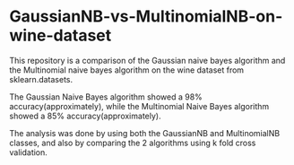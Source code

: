 # GaussianNB-vs-MultinomialNB-on-wine-dataset
This repository is a comparison of the Gaussian naive bayes algorithm and the Multinomial naive bayes algorithm on the wine dataset from sklearn.datasets.

The Gaussian Naive Bayes algorithm showed a 98% accuracy(approximately), while the Multinomial Naive Bayes algorithm showed a 85% accuracy(approximately).

The analysis was done by using both the GaussianNB and MultinomialNB classes, and also by comparing the 2 algorithms using k fold cross validation.
